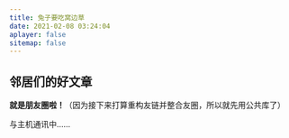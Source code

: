 ```yaml
---
title: 兔子要吃窝边草
date: 2021-02-08 03:24:04
aplayer: false
sitemap: false
---
```

## 邻居们的好文章

**就是朋友圈啦！**（因为接下来打算重构友链并整合友圈，所以就先用公共库了）

<!-- 挂载友链朋友圈的容器 -->
<div id="cf-container">与主机通讯中……</div>
<!-- 加样式和功能代码 -->
<link rel="stylesheet" href="https://cdn1.tianli0.top/gh/lmm214/immmmm/themes/hello-friend/static/fcircle-beta.css">
<!-- 匹配自己的友链或加载后端数据
<script type="text/javascript">
  var fdataUser = {
    jsonurl: 'https://cdn.edui.fun/lmm.json',  //【推荐】json 匹配模式
    //apiurl: 'https://hexo-circle-of-friends-lmm214.vercel.app/',  //自部署api
  }
</script>
-->
<script type="text/javascript" src="https://cdn1.tianli0.top/gh/lmm214/immmmm/themes/hello-friend/static/fcircle-beta.js"></script>